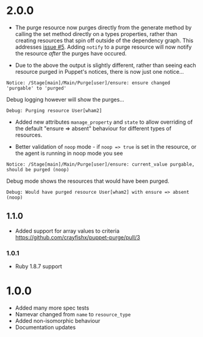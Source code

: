# 2.0.0



* The purge resource now purges directly from the generate method by calling the set method directly on a types properties,  rather than creating resources that spin off outside of the dependency graph.  This addresses [issue #5](https://github.com/crayfishx/puppet-purge/issues/5).  Adding `notify` to a purge resource will now notify the resource *after* the purges have occured.

* Due to the above the output is slightly different, rather than seeing each resource purged in Puppet's notices, there is now just one notice...

```
Notice: /Stage[main]/Main/Purge[user]/ensure: ensure changed 'purgable' to 'purged'
```

Debug logging however will show the purges...

```
Debug: Purging resource User[wham2]
```

* Added new attributes `manage_property` and `state` to allow overriding of the default "ensure => absent" behaviour for different types of resources.


* Better validation of `noop` mode - if `noop => true` is set in the resource, or the agent is running in noop mode you see

```
Notice: /Stage[main]/Main/Purge[user]/ensure: current_value purgable, should be purged (noop)
```

Debug mode shows the resources that would have been purged.

```
Debug: Would have purged resource User[wham2] with ensure => absent  (noop)
```

## 1.1.0

* Added support for array values to criteria https://github.com/crayfishx/puppet-purge/pull/3

### 1.0.1

* Ruby 1.8.7 support

# 1.0.0

* Added many more spec tests
* Namevar changed from `name` to `resource_type`
* Added non-isomorphic behaviour
* Documentation updates



